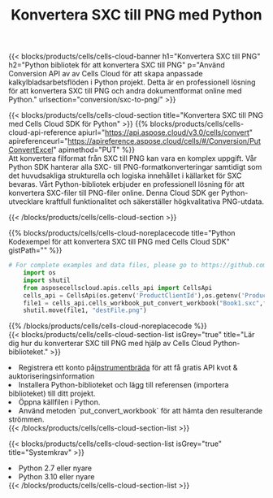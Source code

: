 ﻿---
title:  Konvertera SXC till PNG med Python
description:  Använda Aspose.Cells Cloud SDK för Python för att konvertera en fil i SXC-format till en fil i PNG-format.
kwords: Excel, Convert SXC to PNG, REST, Python
howto: How to convert SXC to PNG using Aspose.Cells Cloud Python library.
---
{{< blocks/products/cells/cells-cloud-banner h1="Konvertera SXC till PNG" h2="Python bibliotek för att konvertera SXC till PNG" p="Använd Conversion API av av Cells Cloud för att skapa anpassade kalkylbladsarbetsflöden i Python projekt. Detta är en professionell lösning för att konvertera SXC till PNG och andra dokumentformat online med Python." urlsection="conversion/sxc-to-png/" >}}

{{< blocks/products/cells/cells-cloud-section title="Konvertera SXC till PNG med Cells Cloud SDK för Python" >}}
{{% blocks/products/cells/cells-cloud-api-reference apiurl="https://api.aspose.cloud/v3.0/cells/convert" apireferenceurl="https://apireference.aspose.cloud/cells/#/Conversion/PutConvertExcel" apimethod="PUT" %}}
<br/>
Att konvertera filformat från SXC till PNG kan vara en komplex uppgift. Vår Python SDK hanterar alla SXC- till PNG-formatkonverteringar samtidigt som det huvudsakliga strukturella och logiska innehållet i källarket för SXC bevaras. Vårt Python-bibliotek erbjuder en professionell lösning för att konvertera SXC-filer till PNG-filer online. Denna Cloud SDK ger Python-utvecklare kraftfull funktionalitet och säkerställer högkvalitativa PNG-utdata.

{{< /blocks/products/cells/cells-cloud-section >}}

{{% blocks/products/cells/cells-cloud-noreplacecode title="Python Kodexempel för att konvertera SXC till PNG med Cells Cloud SDK" gistPath="" %}}
 
```python
# For complete examples and data files, please go to https://github.com/aspose-cells-cloud/aspose-cells-cloud-python/
    import os
    import shutil
    from asposecellscloud.apis.cells_api import CellsApi
    cells_api = CellsApi(os.getenv('ProductClientId'),os.getenv('ProductClientSecret'))
    file1 = cells_api.cells_workbook_put_convert_workbook("Book1.sxc",format="png")
    shutil.move(file1, "destFile.png")     
```
 
{{% /blocks/products/cells/cells-cloud-noreplacecode %}}
<br/>
{{< blocks/products/cells/cells-cloud-section-list isGrey="true" title="Lär dig hur du konverterar SXC till PNG med hjälp av Cells Cloud Python-biblioteket." >}}
<li> Registrera ett konto på<a href="https://dashboard.aspose.cloud/">instrumentbräda</a> för att få gratis API kvot & auktoriseringsinformation</li>
<li>Installera Python-biblioteket och lägg till referensen (importera biblioteket) till ditt projekt.</li>
<li>Öppna källfilen i Python.</li>
<li>Använd metoden `put_convert_workbook` för att hämta den resulterande strömmen.</li>
{{< /blocks/products/cells/cells-cloud-section-list >}}

{{< blocks/products/cells/cells-cloud-section-list isGrey="true" title="Systemkrav" >}}
<li>Python 2.7 eller nyare</li>
<li>Python 3.10 eller nyare</li>
{{< /blocks/products/cells/cells-cloud-section-list >}}
